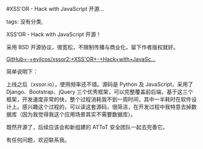 #XSS'OR - Hack with JavaScript 开源...

tags: 没有分类, 

XSS'OR - Hack with JavaScript 开源！

采用 BSD 开源协议，很宽松，不限制传播与商业化，留下作者版权就好。

[GitHub+-+evilcos/xssor2:+XSS'OR+-+Hack+with+JavaSc...](https://github.com/evilcos/xssor2)

简单说明下：

上线之后（xssor.io），使用频率还不错。源码是 Python 及 JavaScript，采用了 Django、Bootstrap、jQuery 三个优秀框架，可以完整覆盖前后端，基于这三个框架，开发速度非常的快，整个过程消耗我不到一周时间，其中一半耗时在软件设计上。感兴趣这个过程的，可以读这套源码，很简洁，在开发过程中我特意去掉数据库（因为我觉得我这个应用场景其实不需要数据库）。

既然开源了，后续应该会和新组建的 ATToT 安全团队一起去完善它。

有任何问题，欢迎联系我。

[comment]: <> (topic_id:48411124148228)

[comment]: <> (create_time:2017-06-25T16:54:28.205+0800)

[comment]: <> (topic_type:talk)

[comment]: <> (owner:781244882_余弦)

